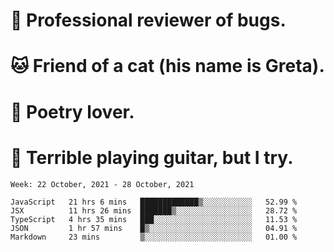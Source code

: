 # 🐛 Professional reviewer of bugs.
# 🐱 Friend of a cat (his name is Greta).
# 📜 Poetry lover.
# 🎸 Terrible playing guitar, but I try.

<!--START_SECTION:waka-->
```text
Week: 22 October, 2021 - 28 October, 2021

JavaScript   21 hrs 6 mins   █████████████▒░░░░░░░░░░░   52.99 % 
JSX          11 hrs 26 mins  ███████▒░░░░░░░░░░░░░░░░░   28.72 % 
TypeScript   4 hrs 35 mins   ███░░░░░░░░░░░░░░░░░░░░░░   11.53 % 
JSON         1 hr 57 mins    █▒░░░░░░░░░░░░░░░░░░░░░░░   04.91 % 
Markdown     23 mins         ▒░░░░░░░░░░░░░░░░░░░░░░░░   01.00 % 
```
<!--END_SECTION:waka-->
